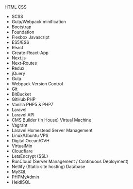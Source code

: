 HTML
CSS
- SCSS
- Gulp/Webpack minification
- Bootstrap
- Foundation
- Flexbox
Javascript
- ES5/ES6
- React
- Create-React-App
- Next.js
- Next-Routes
- Redux
- jQuery
- Gulp
- Webpack
Version Control
- Git
- BitBucket
- GitHub
PHP
- Vanilla PHP5 & PHP7
- Laravel
- Laravel API
- CMS Builder (In House)
Virtual Machine
- Vagrant
- Laravel Homestead
Server Management
- Linux/Ubuntu VPS
- Digital Ocean/OVH
- VirtualMin
- Cloudflare
- LetsEncrypt (SSL) 
- RunCloud (Server Management / Continuous Deployment)
- Netlify (Static site hosting)
Database
- MySQL
- PHPMyAdmin
- HeidiSQL
